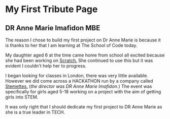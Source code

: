 
# My First Tribute Page
## DR Anne Marie Imafidon MBE

The reason I chose to build my first project on Dr Anne Marie is because it is thanks to her that I am learning at The School of Code today.  

My daughter aged 6 at the time came home from school all excited because she had been working on [Scratch.](https://www.scratch.mit.edu) She continued to use this but it was evident I couldn't help her to progress.   

I began looking for classes in London, there was very little available. However we did come across a HACKATHON run by a company called [Stemettes.](https://www.stemettes.org) (*the director was DR Anne Marie Imafidon.*) The event was specifically for girls aged 5-18 working on a project with the aim of getting girls into STEM. 

It was only right that I should dedicate my first project to DR Anne Marie as she is a true leader in TECH.
